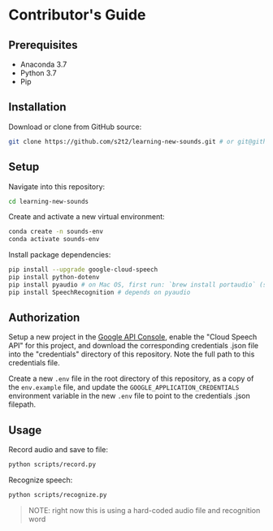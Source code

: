 # Contributor's Guide

## Prerequisites

  + Anaconda 3.7
  + Python 3.7
  + Pip

## Installation

Download or clone from GitHub source:

```sh
git clone https://github.com/s2t2/learning-new-sounds.git # or git@github.com:s2t2/learning-new-sounds.git
```

## Setup

Navigate into this repository:

```sh
cd learning-new-sounds
```

Create and activate a new virtual environment:

```sh
conda create -n sounds-env
conda activate sounds-env
```

Install package dependencies:

```sh
pip install --upgrade google-cloud-speech
pip install python-dotenv
pip install pyaudio # on Mac OS, first run: `brew install portaudio` (see http://people.csail.mit.edu/hubert/pyaudio/#downloads)
pip install SpeechRecognition # depends on pyaudio
```

## Authorization

Setup a new project in the [Google API Console](https://console.cloud.google.com/cloud-resource-manager), enable the "Cloud Speech API" for this project, and download the corresponding credentials .json file into the "credentials" directory of this repository. Note the full path to this credentials file.

Create a new `.env` file in the root directory of this repository, as a copy of the `env.example` file, and update the `GOOGLE_APPLICATION_CREDENTIALS` environment variable in the new `.env` file to point to the credentials .json filepath.

## Usage

Record audio and save to file:

```sh
python scripts/record.py
```

Recognize speech:

```sh
python scripts/recognize.py
```

> NOTE: right now this is using a hard-coded audio file and recognition word
